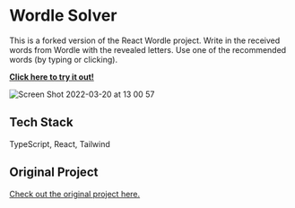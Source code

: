 # Wordle Solver

This is a forked version of the React Wordle project. Write in the received words from Wordle with the revealed letters. Use one of the recommended words (by typing or clicking).

[**Click here to try it out!**](https://best-wordle-solver.vercel.app/)

![Screen Shot 2022-03-20 at 13 00 57](https://user-images.githubusercontent.com/34973641/159161225-5e1b5fb3-f233-49da-9ece-8881bc659edd.png)

## Tech Stack

TypeScript, React, Tailwind

## Original Project

[Check out the original project here.](https://github.com/cwackerfuss/react-wordle)
